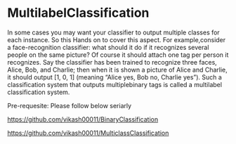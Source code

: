 # MultilabelClassification
In some cases you may want your classifier to output multiple classes for each instance. So this Hands on to cover this aspect.
For example,consider a face-recognition classifier: what should it do if it recognizes several people
on the same picture? Of course it should attach one tag per person it recognizes. Say the classifier has been trained to recognize
three faces, Alice, Bob, and Charlie; then when it is shown a picture of Alice and Charlie, it should output 
[1, 0, 1] (meaning “Alice yes, Bob no, Charlie yes”). Such a classification system that outputs multiplebinary tags is called a multilabel
classification system.

Pre-requesite: Please follow below seriarly

https://github.com/vikash00011/BinaryClassification

https://github.com/vikash00011/MulticlassClassification

